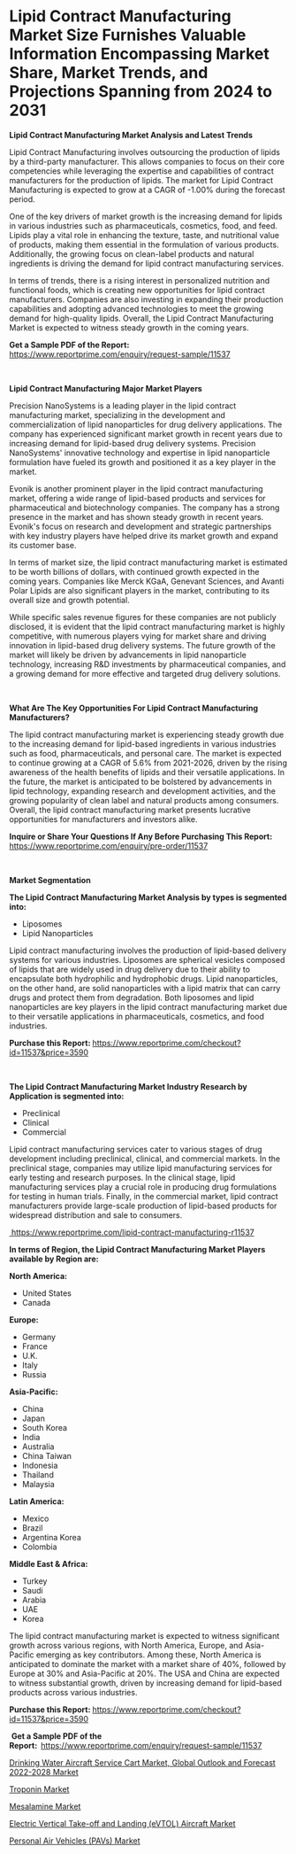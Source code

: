 <p><h1>Lipid Contract Manufacturing Market Size Furnishes Valuable Information Encompassing Market Share, Market Trends, and Projections Spanning from 2024 to 2031</h1></p><p><strong>Lipid Contract Manufacturing Market Analysis and Latest Trends</strong></p>
<p><p>Lipid Contract Manufacturing involves outsourcing the production of lipids by a third-party manufacturer. This allows companies to focus on their core competencies while leveraging the expertise and capabilities of contract manufacturers for the production of lipids. The market for Lipid Contract Manufacturing is expected to grow at a CAGR of -1.00% during the forecast period.</p><p>One of the key drivers of market growth is the increasing demand for lipids in various industries such as pharmaceuticals, cosmetics, food, and feed. Lipids play a vital role in enhancing the texture, taste, and nutritional value of products, making them essential in the formulation of various products. Additionally, the growing focus on clean-label products and natural ingredients is driving the demand for lipid contract manufacturing services.</p><p>In terms of trends, there is a rising interest in personalized nutrition and functional foods, which is creating new opportunities for lipid contract manufacturers. Companies are also investing in expanding their production capabilities and adopting advanced technologies to meet the growing demand for high-quality lipids. Overall, the Lipid Contract Manufacturing Market is expected to witness steady growth in the coming years.</p></p>
<p><strong>Get a Sample PDF of the Report:&nbsp;</strong> <a href="https://www.reportprime.com/enquiry/request-sample/11537">https://www.reportprime.com/enquiry/request-sample/11537</a></p>
<p>&nbsp;</p>
<p><strong>Lipid Contract Manufacturing Major Market Players</strong></p>
<p><p>Precision NanoSystems is a leading player in the lipid contract manufacturing market, specializing in the development and commercialization of lipid nanoparticles for drug delivery applications. The company has experienced significant market growth in recent years due to increasing demand for lipid-based drug delivery systems. Precision NanoSystems' innovative technology and expertise in lipid nanoparticle formulation have fueled its growth and positioned it as a key player in the market.</p><p>Evonik is another prominent player in the lipid contract manufacturing market, offering a wide range of lipid-based products and services for pharmaceutical and biotechnology companies. The company has a strong presence in the market and has shown steady growth in recent years. Evonik's focus on research and development and strategic partnerships with key industry players have helped drive its market growth and expand its customer base.</p><p>In terms of market size, the lipid contract manufacturing market is estimated to be worth billions of dollars, with continued growth expected in the coming years. Companies like Merck KGaA, Genevant Sciences, and Avanti Polar Lipids are also significant players in the market, contributing to its overall size and growth potential.</p><p>While specific sales revenue figures for these companies are not publicly disclosed, it is evident that the lipid contract manufacturing market is highly competitive, with numerous players vying for market share and driving innovation in lipid-based drug delivery systems. The future growth of the market will likely be driven by advancements in lipid nanoparticle technology, increasing R&D investments by pharmaceutical companies, and a growing demand for more effective and targeted drug delivery solutions.</p></p>
<p>&nbsp;</p>
<p><strong>What Are The Key Opportunities For Lipid Contract Manufacturing Manufacturers?</strong></p>
<p><p>The lipid contract manufacturing market is experiencing steady growth due to the increasing demand for lipid-based ingredients in various industries such as food, pharmaceuticals, and personal care. The market is expected to continue growing at a CAGR of 5.6% from 2021-2026, driven by the rising awareness of the health benefits of lipids and their versatile applications. In the future, the market is anticipated to be bolstered by advancements in lipid technology, expanding research and development activities, and the growing popularity of clean label and natural products among consumers. Overall, the lipid contract manufacturing market presents lucrative opportunities for manufacturers and investors alike.</p></p>
<p><strong>Inquire or Share Your Questions If Any Before Purchasing This Report:</strong> <a href="https://www.reportprime.com/enquiry/pre-order/11537">https://www.reportprime.com/enquiry/pre-order/11537</a></p>
<p>&nbsp;</p>
<p><strong>Market Segmentation</strong></p>
<p><strong>The Lipid Contract Manufacturing Market Analysis by types is segmented into:</strong></p>
<p><ul><li>Liposomes</li><li>Lipid Nanoparticles</li></ul></p>
<p><p>Lipid contract manufacturing involves the production of lipid-based delivery systems for various industries. Liposomes are spherical vesicles composed of lipids that are widely used in drug delivery due to their ability to encapsulate both hydrophilic and hydrophobic drugs. Lipid nanoparticles, on the other hand, are solid nanoparticles with a lipid matrix that can carry drugs and protect them from degradation. Both liposomes and lipid nanoparticles are key players in the lipid contract manufacturing market due to their versatile applications in pharmaceuticals, cosmetics, and food industries.</p></p>
<p><strong>Purchase this Report:&nbsp;</strong><a href="https://www.reportprime.com/checkout?id=11537&price=3590">https://www.reportprime.com/checkout?id=11537&price=3590</a></p>
<p>&nbsp;</p>
<p><strong>The Lipid Contract Manufacturing Market Industry Research by Application is segmented into:</strong></p>
<p><ul><li>Preclinical</li><li>Clinical</li><li>Commercial</li></ul></p>
<p><p>Lipid contract manufacturing services cater to various stages of drug development including preclinical, clinical, and commercial markets. In the preclinical stage, companies may utilize lipid manufacturing services for early testing and research purposes. In the clinical stage, lipid manufacturing services play a crucial role in producing drug formulations for testing in human trials. Finally, in the commercial market, lipid contract manufacturers provide large-scale production of lipid-based products for widespread distribution and sale to consumers.</p></p>
<p><a href="https://www.reportprime.com/lipid-contract-manufacturing-r11537">&nbsp;https://www.reportprime.com/lipid-contract-manufacturing-r11537</a></p>
<p><strong>In terms of Region, the Lipid Contract Manufacturing Market Players available by Region are:</strong></p>
<p>
    <p> <strong> North America: </strong>
        <ul>
            <li>United States</li>
            <li>Canada</li>
        </ul>
        </p> 
    <p> <strong> Europe: </strong>
        <ul>
            <li>Germany</li>
            <li>France</li>
            <li>U.K.</li>
            <li>Italy</li>
            <li>Russia</li>
        </ul>
        </p> 
    <p> <strong> Asia-Pacific: </strong>
        <ul>
            <li>China</li>
            <li>Japan</li>
            <li>South Korea</li>
            <li>India</li>
            <li>Australia</li>
            <li>China Taiwan</li>
            <li>Indonesia</li>
            <li>Thailand</li>
            <li>Malaysia</li>
        </ul>
        </p> 
    <p> <strong> Latin America: </strong>
        <ul>
            <li>Mexico</li>
            <li>Brazil</li>
            <li>Argentina Korea</li>
            <li>Colombia</li>
        </ul>
        </p> 
    <p> <strong> Middle East & Africa: </strong>
        <ul>
            <li>Turkey</li>
            <li>Saudi</li>
            <li>Arabia</li>
            <li>UAE</li>
            <li>Korea</li>
        </ul>
    </p>
    </p>
<p><p>The lipid contract manufacturing market is expected to witness significant growth across various regions, with North America, Europe, and Asia-Pacific emerging as key contributors. Among these, North America is anticipated to dominate the market with a market share of 40%, followed by Europe at 30% and Asia-Pacific at 20%. The USA and China are expected to witness substantial growth, driven by increasing demand for lipid-based products across various industries.</p></p>
<p><strong>Purchase this Report: </strong><a href="https://www.reportprime.com/checkout?id=11537&price=3590">https://www.reportprime.com/checkout?id=11537&price=3590</a></p>
<p>&nbsp;<strong>Get a Sample PDF of the Report:&nbsp;&nbsp;</strong><a href="https://www.reportprime.com/enquiry/request-sample/11537">https://www.reportprime.com/enquiry/request-sample/11537</a></p>
<p><strong></strong></p>
<p><p><a href="https://issuu.com/reportprime-2/docs/drinking-water-aircraft-service-car_bc2103a6921808">Drinking Water Aircraft Service Cart Market, Global Outlook and Forecast 2022-2028 Market</a></p><p><a href="https://github.com/CliffMedina6/Market-Research-Report-List-6/blob/main/troponin-market.md">Troponin Market</a></p><p><a href="https://github.com/hrhzhypq19/Market-Research-Report-List-1/blob/main/mesalamine-market.md">Mesalamine Market</a></p><p><a href="https://medium.com/@shjdk3536/electric-vertical-take-off-and-landing-evtol-aircraft-market-forecasts-market-trends-and-impact-831f67e63a4f">Electric Vertical Take-off and Landing (eVTOL) Aircraft Market</a></p><p><a href="https://medium.com/@shjdk3536/personal-air-vehicles-pavs-industry-analysis-report-its-market-size-growing-with-a-cagr-of-14-7-b2b8eb6b54da">Personal Air Vehicles (PAVs) Market</a></p></p>